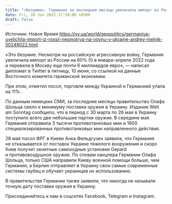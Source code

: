 ```yaml
---
title: "«Безумие». Германия за последние месяцы увеличила импорт из России — посол Мельник"
date: Fri, 10 Jun 2022 17:59:00 +0300
draft: false
---
```

Источник: Новое Время https://nv.ua/world/geopolitics/germaniya-uvelichila-import-iz-rossii-nesmotrya-na-voynu-v-ukraine-andrey-melnik-50249022.html


«Это безумие. Несмотря на российскую агрессивную войну, Германия увеличила импорт из России на 60% (!) в январе-апреле 2022 года и перевела в Москву еще почти 6 миллиардов евро», — написал дипломат в Twitter в пятницу, 10 июня, со ссылкой на данные Восточного комитета германской экономики.

При этом, отметил посол, торговля между Украиной и Германией упала на 11%.

 По данным немецких СМИ, за последние месяцы правительство Олафа Шольца свело к минимуму поставки оружия в Украину. Издание Welt am Sonntag сообщило, что в период с 30 марта по 26 мая в Украину поступило всего две небольшие партии оружия. В середине мая Германия отправила 3 тысячи противотанковых мин и 1600 специализированных противотанковых мин направленного действия.

 28 мая посол ФРГ в Киеве Анка Фельдгузен заявила, что Германия не отказывается от поставок Украине тяжелого вооружения и скоро Киев получит зенитные самоходные установки Gepard и противовоздушное оружие. По словам канцлера Германии Олафа Шольца, только США направили Киеву военной помощи больше, чем Германия, а Берлин отправляет в Украину свои самые современные системы гаубиц и обучает украинцев их использованию.

В правительстве Германии также заявили, что никогда не называли точную дату поставки оружия в Украину.

Присоединяйтесь к нам в соцсетях Facebook, Telegram и Instagram.
